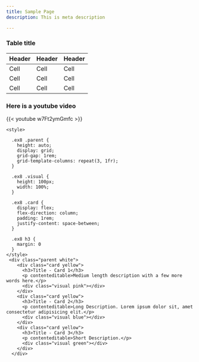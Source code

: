 ```yaml
---
title: Sample Page
description: This is meta description

---
```

### Table title

| Header | Header | Header |
| --- | --- | --- |
| Cell | Cell | Cell |
| Cell | Cell | Cell |
| Cell | Cell | Cell |

### Here is a youtube video

{{< youtube w7Ft2ymGmfc >}}

    <style>
    
      .ex8 .parent {
        height: auto;
        display: grid;
        grid-gap: 1rem;
        grid-template-columns: repeat(3, 1fr);
      }
    
      .ex8 .visual {
        height: 100px;
        width: 100%;
      }
    
      .ex8 .card {
        display: flex;
        flex-direction: column;
        padding: 1rem;
        justify-content: space-between;
      }
    
      .ex8 h3 {
        margin: 0
      }
    </style>
     <div class="parent white">
        <div class="card yellow">
          <h3>Title - Card 1</h3>
          <p contenteditable>Medium length description with a few more words here.</p>
          <div class="visual pink"></div>
        </div>
        <div class="card yellow">
          <h3>Title - Card 2</h3>
          <p contenteditable>Long Description. Lorem ipsum dolor sit, amet consectetur adipisicing elit.</p>
          <div class="visual blue"></div>
        </div>
        <div class="card yellow">
          <h3>Title - Card 3</h3>
          <p contenteditable>Short Description.</p>
          <div class="visual green"></div>
        </div>
      </div>